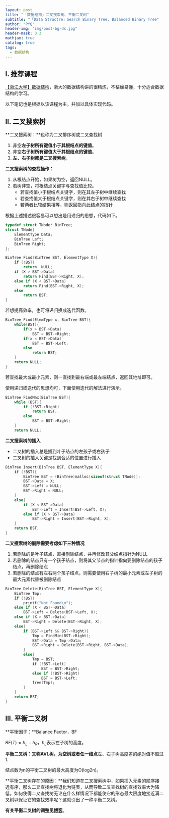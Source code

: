 ```yaml
---
layout: post
title: "「数据结构」二叉搜索树、平衡二叉树"
subtitle: "「Data Structre」Search Binary Tree, Balanced Binary Tree"
author: "PYQ"
header-img: "img/post-bg-ds.jpg"
header-mask: 0.3
mathjax: true
catalog: true
tags:
  - 数据结构
---
```


## Ⅰ. 推荐课程

[【浙江大学】数据结构](https://www.bilibili.com/video/BV1Kb41127fT?p=33)，浙大的数据结构讲的很精炼，不枯燥易懂，十分适合数据结构的学习。

以下笔记也是根据以该课程为主，并加以具体实现代码。

## Ⅱ. 二叉搜索树

**二叉搜索树：**也称为二叉排序树或二叉查找树

1. 非空**左子树所有键值小于其根结点的键值**。
2. 非空**右子树所有键值大于其根结点的键值**。
3. **左、右子树都是二叉搜索树**。

**二叉搜索树的查找操作：**

1. 从根结点开始，如果树为空，返回NULL。
2. 若树非空，将根结点关键字与查找值比较。
   - 若查找值小于根结点关键字，则在其左子树中继续查找
   - 若查找值大于根结点关键字，则在其右子树中继续查找
   - 若两者比较结果相等，则返回指向此结点的指针

根据上述描述很容易可以想出是用递归的思想，代码如下。

```c++
typedef struct TNode* BinTree;
struct TNode{
    ElementType Data;
    BinTree Left;
    BinTree Right;
};

BinTree Find(BinTree BST, ElementType X){
	if (!BST)
		return  NULL;
	if (X > BST->Data)
		return Find(BST->Right, X);
	else if (X < BST->Data)
		return Find(BST->Right, X);
	else
		return BST;
}
```

若想提高效率，也可将递归换成迭代函数。

```c++
BinTree Find(ElemType x, BinTree BST){
    while(BST){
        if(x > BST->Data)
            BST = BST->Right;
        if(x < BST->Data)
            BST = BST->Left;
        else
            return BST;
    }
    return NULL;
}
```

若查找最大或最小元素，则一直找到最右端或最左端结点，返回其地址即可。

使用递归或迭代的思想均可，下面使用迭代的解法进行演示。

```c++
BinTree FindMax(BinTree BST){
	while (BST){
		if (!BST->Right)
			return BST;
		else
			BST = BST->Right;
	}
	return NULL;
```

**二叉搜索树的插入**

- 二叉树的插入总是插到叶子结点的左孩子或右孩子
- 二叉树的插入关键是找到合适的位置进行插入

```c
BinTree Insert(BinTree BST, ElementType X){
	if (!BST){
		BinTree BST = (BinTree)malloc(sizeof(struct TNode));
		BST->Data = X;
		BST->Left = NULL;
		BST->Right = NULL;
	}
	else{
		if (X < BST->Data)
			BST->Left = Insert(BST->Left, X); 
		else if (X > BST->Data)
			BST->Right = Insert(BST->Right, X); 
	}
	return BST;
}
```

**二叉搜索树的删除需要考虑如下三种情况**

1. 若删除的是叶子结点，直接删除结点，并再修改其父结点指针为NULL
2. 若删除的结点只有一个孩子结点，则将其父节点的指针指向要删除结点的孩子结点，再删除结点
3. 若删除的结点有左右两个孩子结点，则需要使用右子树的最小元素或左子树的最大元素代替被删除结点

```c
BinTree Delete(BinTree BST, ElementType X){
	BinTree Tmp;
	if (!BST)
		printf("Not Found\n");
	else if (X < BST->Data)
		BST->Left = Delete(BST->Left, X);  
	else if (X > BST->Data)
		BST->Right = Delete(BST->Right, X); 
	else{
		if (BST->Left && BST->Right){
			Tmp = FindMin(BST->Right); 
			BST->Data = Tmp->Data;
			BST->Right = Delete(BST->Right, BST->Data); 
		}
		else{
			Tmp = BST;
			if (!BST->Left)
				BST = BST->Right;   
			else if (!BST->Right)
				BST = BST->Left;   		
			free(Tmp);             
		}
	}
	return BST;
}
```

## Ⅲ. 平衡二叉树

**平衡因子：**Balance Factor，BF

$BF(T) = h_L - h_R$，$h_L$表示左子树的高度。

**平衡二叉树：**又称AVL树，为空树或者**任一结点**左、右子树高度差的绝对值不超过1.

结点数为n的平衡二叉树的最大高度为O(log2n)。

**平衡二叉树存在的原因：**我们知道在二叉搜索树中，如果插入元素的顺序接近有序，那么二叉查找树将退化为链表，从而导致二叉查找树的查找效率大为降低。如何使得二叉查找树无论在什么样情况下都能使它的形态最大限度地接近满二叉树以保证它的查找效率呢？这就引出了一种平衡二叉树。

**有关平衡二叉树的调整见[博客](https://blog.csdn.net/leowahaha/article/details/107461619?spm=1001.2101.3001.6661.1&utm_medium=distribute.pc_relevant_t0.none-task-blog-2~default~CTRLIST~default-1.pc_relevant_default&depth_1-utm_source=distribute.pc_relevant_t0.none-task-blog-2~default~CTRLIST~default-1.pc_relevant_default&utm_relevant_index=1)**。


